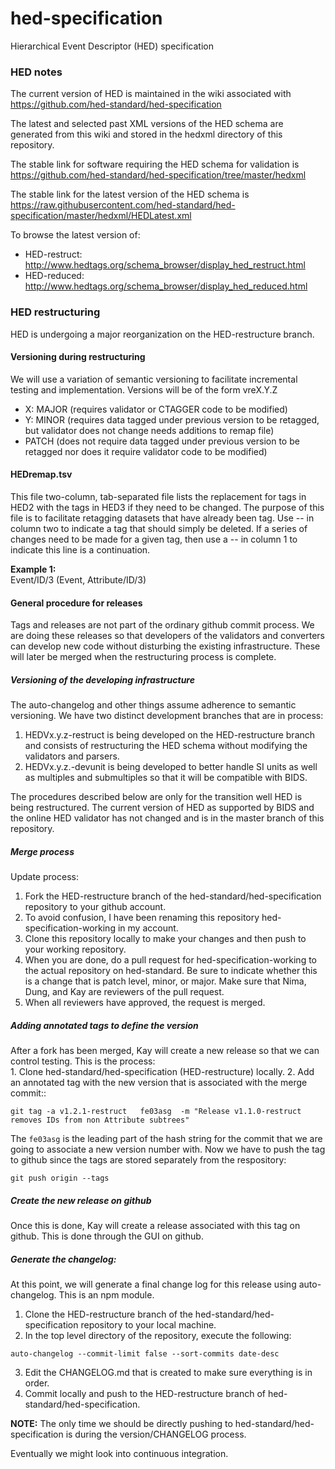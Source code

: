 # hed-specification
Hierarchical Event Descriptor (HED) specification

### HED notes
The current version of HED is maintained in the wiki associated with
https://github.com/hed-standard/hed-specification
 
The latest and selected past XML versions of the HED schema are generated
from this wiki and stored in the hedxml directory of this repository. 

The stable link for software requiring the HED schema for validation is
https://github.com/hed-standard/hed-specification/tree/master/hedxml

The stable link for the latest version of the HED schema is
https://raw.githubusercontent.com/hed-standard/hed-specification/master/hedxml/HEDLatest.xml

To browse the latest version of:
* HED-restruct: http://www.hedtags.org/schema_browser/display_hed_restruct.html
* HED-reduced: http://www.hedtags.org/schema_browser/display_hed_reduced.html

### HED restructuring
HED is undergoing a major reorganization on the HED-restructure branch.

#### Versioning during restructuring

We will use a variation of semantic versioning to facilitate incremental testing and implementation. Versions will be of the form vreX.Y.Z

* X: MAJOR (requires validator or CTAGGER code to be modified) 
* Y: MINOR (requires data tagged under previous version to be retagged, but validator does not change needs additions to remap file) 
* PATCH (does not require data tagged under previous version to be retagged nor does it require validator code to be modified) 

#### HEDremap.tsv
This file two-column, tab-separated file lists the replacement for tags in HED2 with the tags in HED3 if they need to be changed. The purpose of this file is to facilitate retagging datasets that have already been tag.  Use -- in column two to indicate a tag that should simply be deleted.  If a series of changes need to be made for a given tag, then use a -- in column 1 to indicate this line is a continuation.  

**Example 1:**  
Event/ID/3	(Event, Attribute/ID/3)


#### General procedure for releases

Tags and releases are not part of the ordinary github commit process.  We are doing these releases so that developers of the validators and converters can develop new code without disturbing the existing infrastructure. These will later be merged when the restructuring process is complete.


##### Versioning of the developing infrastructure
The auto-changelog and other things assume adherence to semantic versioning.  We have two distinct development branches that are in process:  
   1.  HEDVx.y.z-restruct is being developed on the HED-restructure branch and consists of restructuring the HED schema without modifying the validators and parsers.
   2.  HEDVx.y.z.-devunit is being developed to better handle SI units as well as multiples and submultiples so that it will be compatible with BIDS.

The procedures described below are only for the transition well HED is being restructured.  The current version of HED as supported by BIDS and the online HED validator has not changed and is in the master branch of this repository.

##### Merge process
Update process:  
   1.  Fork the HED-restructure branch of the hed-standard/hed-specification repository to your github account.  
   2.  To avoid confusion, I have been renaming this repository hed-specification-working in my account.  
   3.  Clone this repository locally to make your changes and then push to your working repository.
   4.  When you are done, do a pull request for hed-specification-working to the actual repository on hed-standard.  Be sure to indicate whether this is a change that is patch level, minor, or major. Make sure that Nima, Dung, and Kay are reviewers of the pull request.
   5.  When all reviewers have approved, the request is merged.  

##### Adding annotated tags to define the version
After a fork has been merged, Kay will create a new release so that we can control testing.  This is the process:  
    1. Clone hed-standard/hed-specification (HED-restructure) locally.
    2. Add an annotated tag with the new version that is associated with the merge commit:: 
```
git tag -a v1.2.1-restruct   fe03asg  -m "Release v1.1.0-restruct removes IDs from non Attribute subtrees"
```
The `fe03asg` is the leading part of the hash string for the commit that we are going to associate a new version number with. Now we have to push the tag to github since the tags are stored separately from the respository:

```
git push origin --tags
```

##### Create the new release on github
Once this is done, Kay will create a release associated with this tag on github.  This is done through the GUI on github.

##### Generate the changelog:
At this point, we will generate a final change log for this release using auto-changelog.  This is an npm module.

  1.  Clone the HED-restructure branch of the hed-standard/hed-specification repository to your local machine.  
  2.  In the top level directory of the repository, execute the following:  
```
auto-changelog --commit-limit false --sort-commits date-desc
```

  3.  Edit the CHANGELOG.md that is created to make sure everything is in order.  
  4.  Commit locally and push to the HED-restructure branch of hed-standard/hed-specification.
  

**NOTE:** The only time we should be directly pushing to hed-standard/hed-specification is during the version/CHANGELOG process.   

Eventually we might look into continuous integration.

